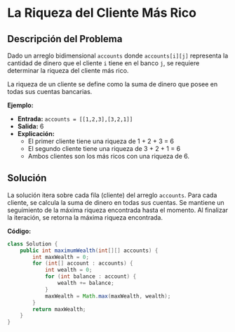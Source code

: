 # La Riqueza del Cliente Más Rico

## Descripción del Problema

Dado un arreglo bidimensional `accounts` donde `accounts[i][j]` representa la cantidad de dinero que el cliente `i` tiene en el banco `j`, se requiere determinar la riqueza del cliente más rico.

La riqueza de un cliente se define como la suma de dinero que posee en todas sus cuentas bancarias.

**Ejemplo:**

* **Entrada:** `accounts = [[1,2,3],[3,2,1]]`
* **Salida:** 6
* **Explicación:**
    * El primer cliente tiene una riqueza de 1 + 2 + 3 = 6
    * El segundo cliente tiene una riqueza de 3 + 2 + 1 = 6
    * Ambos clientes son los más ricos con una riqueza de 6.

## Solución

La solución itera sobre cada fila (cliente) del arreglo `accounts`. Para cada cliente, se calcula la suma de dinero en todas sus cuentas. Se mantiene un seguimiento de la máxima riqueza encontrada hasta el momento. Al finalizar la iteración, se retorna la máxima riqueza encontrada.

**Código:**

```java
class Solution {
    public int maximumWealth(int[][] accounts) {
        int maxWealth = 0;
        for (int[] account : accounts) {
            int wealth = 0;
            for (int balance : account) {
                wealth += balance;
            }
            maxWealth = Math.max(maxWealth, wealth);
        }
        return maxWealth;
    }
}